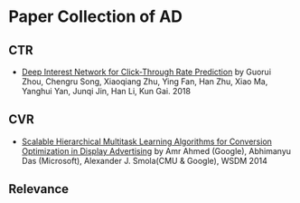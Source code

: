 # Paper Collection of AD

## CTR
* [Deep Interest Network for Click-Through Rate Prediction](https://arxiv.org/abs/1706.06978) by Guorui Zhou, Chengru Song, Xiaoqiang Zhu, Ying Fan, Han Zhu, Xiao Ma, Yanghui Yan, Junqi Jin, Han Li, Kun Gai. 2018

## CVR 
* [Scalable Hierarchical Multitask Learning Algorithms for Conversion Optimization in Display Advertising](https://storage.googleapis.com/pub-tools-public-publication-data/pdf/42498.pdf) by Amr Ahmed (Google), Abhimanyu Das (Microsoft), Alexander J. Smola(CMU & Google), WSDM 2014

## Relevance
